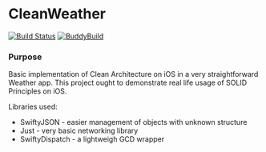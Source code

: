 # CleanWeather

[![Build Status](https://travis-ci.org/Rabursky/iOS-WeatherApp.svg?branch=master)](https://travis-ci.org/Rabursky/iOS-WeatherApp) [![BuddyBuild](https://dashboard.buddybuild.com/api/statusImage?appID=5721e9560de0ae0100697e13&branch=master&build=latest)](https://dashboard.buddybuild.com/apps/5721e9560de0ae0100697e13/build/latest)

### Purpose

Basic implementation of Clean Architecture on iOS in a very straightforward Weather app. This project ought to demonstrate real life usage of SOLID Principles on iOS.

Libraries used:

 - SwiftyJSON - easier management of objects with unknown structure
 - Just - very basic networking library
 - SwiftyDispatch - a lightweigh GCD wrapper 
